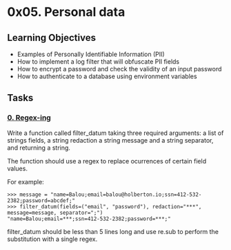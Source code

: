 # 0x05. Personal data

## Learning Objectives
   - Examples of Personally Identifiable Information (PII)
   - How to implement a log filter that will obfuscate PII fields
   - How to encrypt a password and check the validity of an input password
   - How to authenticate to a database using environment variables

## Tasks
### [0. Regex-ing](./filtered_logger.py)
Write a function called filter_datum taking three required arguments: a list of strings fields, a string redaction a string message and a string separator, and returning a string.

The function should use a regex to replace ocurrences of certain field values.

For example:
```
>>> message = "name=Balou;email=balou@holberton.io;ssn=412-532-2382;password=abcdef;"
>>> filter_datum(fields=("email", "password"), redaction="***", message=message, separator=";")
"name=Balou;email=***;ssn=412-532-2382;password=***;"
```
filter_datum should be less than 5 lines long and use re.sub to perform the substitution with a single regex.

